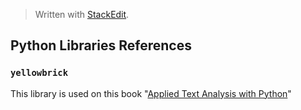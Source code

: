 


> Written with [StackEdit](https://stackedit.io/).

## Python Libraries References

### `yellowbrick`

This library is used on this book "[Applied Text Analysis with Python]()"
<!--stackedit_data:
eyJoaXN0b3J5IjpbNjkyMjMyOTEwXX0=
-->